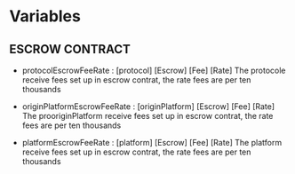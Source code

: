 # Variables

## ESCROW CONTRACT

- protocolEscrowFeeRate : [protocol] [Escrow] [Fee] [Rate] 
The protocole receive fees set up in escrow contrat, the rate fees are per ten thousands

- originPlatformEscrowFeeRate : [originPlatform] [Escrow] [Fee] [Rate]
The prooriginPlatform receive fees set up in escrow contrat, the rate fees are per ten thousands

- platformEscrowFeeRate : [platform] [Escrow] [Fee] [Rate]
The platform receive fees set up in escrow contrat, the rate fees are per ten thousands

